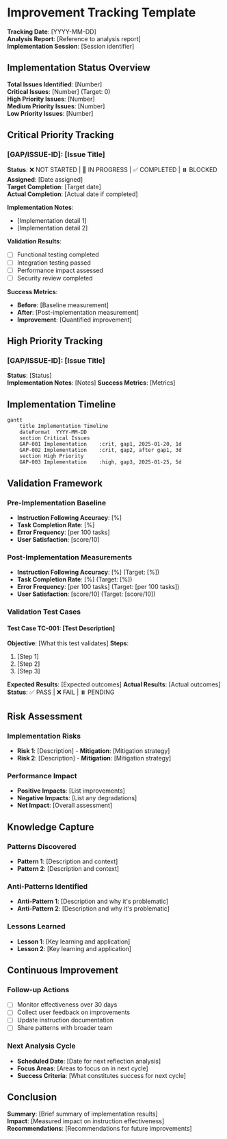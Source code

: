# Improvement Tracking Template

**Tracking Date**: [YYYY-MM-DD]  
**Analysis Report**: [Reference to analysis report]  
**Implementation Session**: [Session identifier]  

## Implementation Status Overview

**Total Issues Identified**: [Number]  
**Critical Issues**: [Number] (Target: 0)  
**High Priority Issues**: [Number]  
**Medium Priority Issues**: [Number]  
**Low Priority Issues**: [Number]  

## Critical Priority Tracking

### [GAP/ISSUE-ID]: [Issue Title]
**Status**: ❌ NOT STARTED | 🔄 IN PROGRESS | ✅ COMPLETED | ⏸️ BLOCKED  
**Assigned**: [Date assigned]  
**Target Completion**: [Target date]  
**Actual Completion**: [Actual date if completed]  

**Implementation Notes**:
- [Implementation detail 1]
- [Implementation detail 2]

**Validation Results**:
- [ ] Functional testing completed
- [ ] Integration testing passed
- [ ] Performance impact assessed
- [ ] Security review completed

**Success Metrics**:
- **Before**: [Baseline measurement]
- **After**: [Post-implementation measurement]
- **Improvement**: [Quantified improvement]

## High Priority Tracking

### [GAP/ISSUE-ID]: [Issue Title]
**Status**: [Status]  
**Implementation Notes**: [Notes]
**Success Metrics**: [Metrics]

## Implementation Timeline

```mermaid
gantt
    title Implementation Timeline
    dateFormat  YYYY-MM-DD
    section Critical Issues
    GAP-001 Implementation    :crit, gap1, 2025-01-20, 1d
    GAP-002 Implementation    :crit, gap2, after gap1, 3d
    section High Priority
    GAP-003 Implementation    :high, gap3, 2025-01-25, 5d
```

## Validation Framework

### Pre-Implementation Baseline
- **Instruction Following Accuracy**: [%]
- **Task Completion Rate**: [%]
- **Error Frequency**: [per 100 tasks]
- **User Satisfaction**: [score/10]

### Post-Implementation Measurements
- **Instruction Following Accuracy**: [%] (Target: [%])
- **Task Completion Rate**: [%] (Target: [%])
- **Error Frequency**: [per 100 tasks] (Target: [per 100 tasks])
- **User Satisfaction**: [score/10] (Target: [score/10])

### Validation Test Cases

#### Test Case TC-001: [Test Description]
**Objective**: [What this test validates]
**Steps**: 
1. [Step 1]
2. [Step 2]
3. [Step 3]

**Expected Results**: [Expected outcomes]
**Actual Results**: [Actual outcomes]
**Status**: ✅ PASS | ❌ FAIL | ⏸️ PENDING

## Risk Assessment

### Implementation Risks
- **Risk 1**: [Description] - **Mitigation**: [Mitigation strategy]
- **Risk 2**: [Description] - **Mitigation**: [Mitigation strategy]

### Performance Impact
- **Positive Impacts**: [List improvements]
- **Negative Impacts**: [List any degradations]
- **Net Impact**: [Overall assessment]

## Knowledge Capture

### Patterns Discovered
- **Pattern 1**: [Description and context]
- **Pattern 2**: [Description and context]

### Anti-Patterns Identified
- **Anti-Pattern 1**: [Description and why it's problematic]
- **Anti-Pattern 2**: [Description and why it's problematic]

### Lessons Learned
- **Lesson 1**: [Key learning and application]
- **Lesson 2**: [Key learning and application]

## Continuous Improvement

### Follow-up Actions
- [ ] Monitor effectiveness over 30 days
- [ ] Collect user feedback on improvements
- [ ] Update instruction documentation
- [ ] Share patterns with broader team

### Next Analysis Cycle
- **Scheduled Date**: [Date for next reflection analysis]
- **Focus Areas**: [Areas to focus on in next cycle]
- **Success Criteria**: [What constitutes success for next cycle]

## Conclusion

**Summary**: [Brief summary of implementation results]  
**Impact**: [Measured impact on instruction effectiveness]  
**Recommendations**: [Recommendations for future improvements]